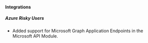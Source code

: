 
#### Integrations

##### Azure Risky Users

- Added support for Microsoft Graph Application Endpoints in the Microsoft API Module.